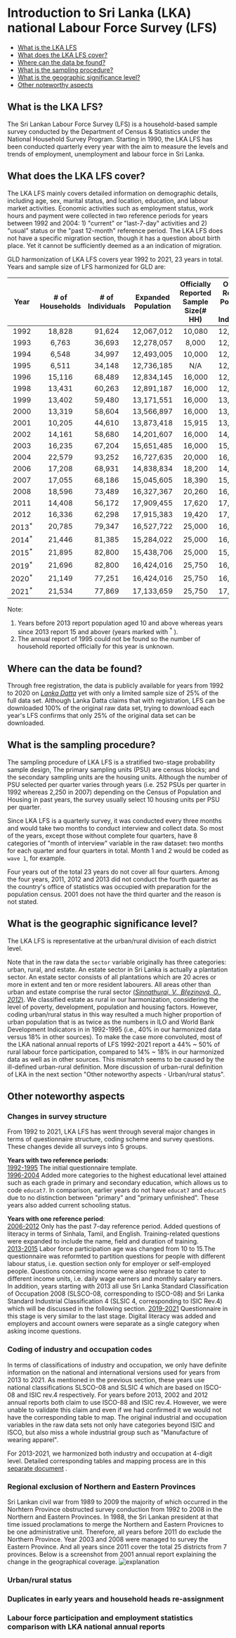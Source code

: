 # Introduction to Sri Lanka (LKA) national Labour Force Survey (LFS)

- [What is the LKA LFS](#what-is-the-lka-lfs)
- [What does the LKA LFS cover?](#what-does-the-lka-lfs-cover)
- [Where can the data be found?](#where-can-the-data-be-found)
- [What is the sampling procedure?](#what-is-the-sampling-procedure)
- [What is the geographic significance level?](#what-is-the-geographic-significance-level)
- [Other noteworthy aspects](#other-noteworthy-aspects)

## What is the LKA LFS?

The Sri Lankan Labour Force Survey (LFS) is a household-based sample survey conducted by the Department of Census & Statistics under the National Household Survey Program. Starting in 1990, the LKA LFS has been conducted quarterly every year with the aim to measure the levels and trends of employment, unemployment and labour force in Sri Lanka. 


## What does the LKA LFS cover?

The LKA LFS mainly covers detailed information on demographic details, including age, sex, marital status, and location, education, and labour market activities. Economic activities such as employment status, work hours and payment were collected in two reference periods for years between 1992 and 2004: 1) "current" or "last-7-day" activities and 2) "usual" status or the "past 12-month" reference period. The LKA LFS does not have a specific migration section, though it has a question about birth place. Yet it cannot be sufficiently deemed as a an indication of migration.   

GLD harmonization of LKA LFS covers year 1992 to 2021, 23 years in total. Years and sample size of LFS harmonized for GLD are:

| **Year**	| **# of Households**	| **# of Individuals**	| **Expanded Population**	| **Officially Reported Sample Size(# HH)**	| **Officially Reported Population (# Individuals)** |
| :------:	| :-------:		| :-------:	 	| :-------:	 	| :-------:	| :-------:	|
| 1992 | 18,828        | 91,624      |  12,067,012  |   10,080   | 12,058,463|
| 1993 | 6,763         | 36,693      |  12,278,057  |   8,000   | 12,278,055|
| 1994 | 6,548         | 34,997      |  12,493,005  |   10,000   | 12,492,850|
| 1995 | 6,511         | 34,148      |  12,736,185  |   N/A      | 12,736,185|
| 1996 | 15,116        | 68,489      |  12,834,145  |   16,000   | 12,831,240|
| 1998 | 13,431        | 60,263      |  12,891,187  |   16,000   | 12,881,790|
| 1999 | 13,402        | 59,480      |  13,171,551  |   16,000   | 13,169,250|
| 2000 | 13,319        | 58,604      |  13,566,897  |   16,000   | 13,564,660|
| 2001 | 10,205        | 44,610      |  13,873,418  |   15,915   | 13,870,479|
| 2002 | 14,161        | 58,680      |  14,201,607  |   16,000   | 14,201,396|
| 2003 | 16,235        | 67,204      |  15,651,485  |   16,000   | 15,651,479   |
| 2004 | 22,579        | 93,252      |  16,727,635  |   20,000   | 16,593,431   |
| 2006 | 17,208        | 68,931      |  14,838,834  |   18,200   | 14,833,802   |
| 2007 | 17,055        | 68,186      |  15,045,605  |   18,390   | 15,047,882   |
| 2008 | 18,596        | 73,489      |  16,327,367  |   20,260   | 16,319,065   |
| 2011 | 14,408        | 56,172      |  17,909,455  |   17,620   | 17,909,743   |
| 2012 | 16,336        | 62,298      |  17,915,383  |   19,420   | 17,915,383   |
| 2013<sup>*</sup> | 20,785        | 79,347      |  16,527,722  |   25,000   | 16,359,761   |
| 2014<sup>*</sup> | 21,446        | 81,385      |  15,284,022  |   25,000   | 16,531,768   |
| 2015<sup>*</sup> | 21,895        | 82,800      |  15,438,706  |   25,000   | 15,281,945   |
| 2019<sup>*</sup> | 21,696        | 82,800      |  16,424,016  |   25,750   | 16,424,016   |
| 2020<sup>*</sup> | 21,149        | 77,251      |  16,424,016  |   25,750   | 16,739,396   |
| 2021<sup>*</sup> | 21,534        | 77,869      |  17,133,659  |   25,750   | 17,133,659   |

Note: 
1) Years before 2013 report population aged 10 and above whereas years since 2013 report 15 and abover (years marked with <sup>*</sup> ). 
2) The annual report of 1995 could not be found so the number of household reported officially for this year is unknown.  

## Where can the data be found?

Through free registration, the data is publicly available for years from 1992 to 2020 on [*Lanka Datta*](http://nada.nso.gov.lk/index.php/home) yet with only a limited sample size of 25% of the full data set. Although Lanka Datta claims that with registration, LFS can be downloaded 100% of the original raw data set, trying to download each year's LFS confirms that only 25% of the original data set can be downloaded.       

## What is the sampling procedure?

The sampling procedure of LKA LFS is a stratified two-stage probability sample design, The primary sampling units (PSU) are census blocks; and the secondary sampling units are the housing units. Although the number of PSU selected per quarter varies through years (i.e. 252 PSUs per quarter in 1992 whereas 2,250 in 2007) depending on the Census of Population and Housing in past years, the survey usually select 10 housing units per PSU per quarter. 

Since LKA LFS is a quarterly survey, it was conducted every three months and would take two months to conduct interview and collect data. So most of the years, except those without complete four quarters, have 8 categories of "month of interview" variable in the raw dataset: two months for each quarter and four quarters in total. Month 1 and 2 would be coded as `wave 1`, for example.

Four years out of the total 23 years do not cover all four quarters. Among the four years, 2011, 2012 and 2013 did not conduct the fourth quarter as the country's office of statistics was occupied with preparation for the population census. 2001 does not have the third quarter and the reason is not stated. 

## What is the geographic significance level?

The LKA LFS is representative at the urban/rural division of each district level. 

Note that in the raw data the `sector` variable originally has three categories: urban, rural, and estate. An estate sector in Sri Lanka is actually a plantation sector. An estate sector consists of all plantations which are 20 acres or more
in extent and ten or more resident labourers. All areas other than urban and estate comprise the rural sector [(_Sinnathurai, V., Březinová, O., 2012_)](utilities/Sinnathurai_V_Březinová_O_2012.pdf). We classified estate as rural in our harmonization, considering the level of poverty, development, population and housing factors. However, coding urban/rural status in this way resulted a much higher proportion of urban population that is as twice as the numbers in ILO and World Bank Development Indicators in in 1992-1995 (i.e., 40% in our harmonized data versus 18% in other sources). To make the case more convoluted, most of the LKA national annual reports of LFS 1992-2021 report a 44% ~ 50% of rural labour force participation, compared to 14% ~ 18% in our harmonized data as well as in other sources. This mismatch seems to be caused by the ill-defined urban-rural definition. More discussion of urban-rural definition of LKA in the next section "Other noteworthy aspects - Urban/rural status".        


## Other noteworthy aspects  

### Changes in survey structure 

From 1992 to 2021, LKA LFS has went through several major changes in terms of questionnaire structure, coding scheme and survey questions. These changes devide all surveys into 5 groups.

**Years with two reference periods**:
<br>
<ins>1992-1995</ins> The initial questionnaire template. 
<br>
<ins>1996-2004</ins> Added more categories to the highest educational level attained such as each grade in primary and secondary education, which allows us to code `educat7`. In comparison, earlier years do not have `educat7` and `educat5` due to no distinction between "primary" and "primary unfinished". These years also added current schooling status.
<br>

**Years with one reference period**:
<br>
<ins>2006-2012</ins> Only has the past 7-day reference period. Added questions of literacy in terms of Sinhala, Tamil, and English. Training-related questions were expanded to include the name, field and duration of training. 
<br>
<ins>2013-2015</ins> Labor force participation age was changed from 10 to 15.The questionnaire was reformted to partition questions for people with different labour status, i.e. question section only for employer or self-employed people. Questions concerning income were also rephrase to cater to different income units, i.e. daily wage earners and monthly salary earners. In addition, years starting with 2013 all use Sri Lanka Standard Classification of Occupation 2008 (SLSCO-08, corresponding to ISCO-08) and Sri Lanka Standard Industrial Classification 4 (SLSIC 4, corresponding to ISIC Rev.4) which will be discussed in the following section.
<ins>2019-2021</ins> Questionnaire in this stage is very similar to the last stage. Digital literacy was added and employers and account owners were separate as a single category when asking income questions.

### Coding of industry and occupation codes

In terms of classifications of industry and occupation, we only have definite information on the national and international versions used for years from 2013 to 2021. As mentioned in the previous section, these years use national classifications SLSCO-08 and SLSIC 4 which are based on ISCO-08 and ISIC rev.4 respectively. For years before 2013, 2002 and 2012 annual reports both claim to use ISCO-88 and ISIC rev.4. However, we were unable to validate this claim and even if we had confirmed it we would not have the corresponding table to map. The original industrial and occupation variables in the raw data sets not only have categories beyond ISIC and ISCO, but also miss a whole industrial group such as "Manufacture of wearing apparel". 

For 2013-2021, we harmonized both industry and occupation at 4-digit level. Detailed corresponding tables and mapping process are in this [separate document](Correspondence_National_International_Classifications.md) . 

### Regional exclusion of Northern and Eastern Provinces

Sri Lankan civil war from 1989 to 2009 the majority of which occurred in the Norhtern Province obstructed survey conduction from 1992 to 2008 in the Northern and Eastern Provinces. In 1988, the Sri Lankan president at that time issued proclamations to merge the Northern and Eastern Provicnes to be one administrative unit. Therefore, all years before 2011 do exclude the Northern Province. Year 2003 and 2008 were managed to survey the Eastern Province. And all years since 2011 cover the total 25 districts from 7 provinces.
Below is a screenshot from 2001 annual report explaining the change in the geographical coverage.
![explanation](utilities/2011_report_northern_and_eastern.png)


### Urban/rural status






### Duplicates in early years and household heads re-assignment





### Labour force participation and employment statistics comparison with LKA national annual reports

    
